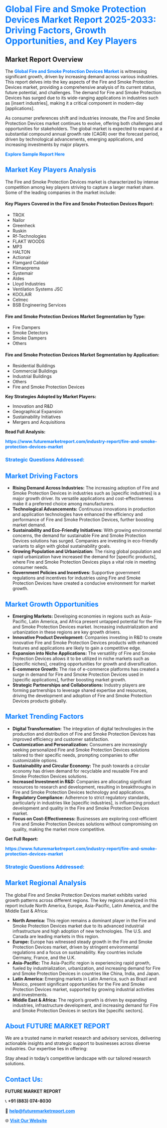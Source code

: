 <h1 style="color: #007BFF;">Global Fire and Smoke Protection Devices Market Report 2025-2033: Driving Factors, Growth Opportunities, and Key Players</h1>

<section id="overview">
<h2>Market Report Overview</h2>
<p>The <a href="https://www.futuremarketreport.com/industry-report/fire-and-smoke-protection-devices-market" style="color: #007BFF; text-decoration: none;"><strong>Global Fire and Smoke Protection Devices Market</strong></a> is witnessing significant growth, driven by increasing demand across various industries. This report delves into the key aspects of the Fire and Smoke Protection Devices market, providing a comprehensive analysis of its current status, future potential, and challenges. The demand for Fire and Smoke Protection Devices has surged due to its wide-ranging applications in industries such as [insert industries], making it a critical component in modern-day [applications].</p>
<p>As consumer preferences shift and industries innovate, the Fire and Smoke Protection Devices market continues to evolve, offering both challenges and opportunities for stakeholders. The global market is expected to expand at a substantial compound annual growth rate (CAGR) over the forecast period, driven by technological advancements, emerging applications, and increasing investments by major players.</p>
</section>

<section id="overview">
<p><a href="https://www.futuremarketreport.com/request-sample/reportId=124553" style="color: #007BFF; text-decoration: none;"><strong>Explore Sample Report Here</strong></a></p>
</section>

<section id="key-players">
<h2 style="color: #007BFF;">Market Key Players Analysis</h2>
<p>The Fire and Smoke Protection Devices market is characterized by intense competition among key players striving to capture a larger market share. Some of the leading companies in the market include:</p>
<h4>Key Players Covered in the Fire and Smoke Protection Devices Report:</h4>
<ul><li>TROX</li><li>Nailor</li><li>Greenheck</li><li>Ruskin</li><li>Rf-Technologies</li><li>FLAKT WOODS</li><li>MP3</li><li>HALTON</li><li>Actionair</li><li>Flamgard Calidair</li><li>Klimaoprema</li><li>Systemair</li><li>Aldes</li><li>Lloyd Industries</li><li>Ventilation Systems JSC</li><li>KOOLAIR</li><li>Celmec</li><li>BSB Engineering Services</li></ul>
<h4>Fire and Smoke Protection Devices Market Segmentation by Type:</h4>
<ul><li>Fire Dampers</li><li>Smoke Detectors</li><li>Smoke Dampers</li><li>Others</li></ul>

<h4>Fire and Smoke Protection Devices Market Segmentation by Application:</h4>
<ul><li>Residential Buildings</li><li>Commercial Buildings</li><li>Industrial Buildings</li><li>Others</li><li>Fire and Smoke Protection Devices</li></ul>
<p><strong>Key Strategies Adopted by Market Players:</strong></p>
<ul>
<li>Innovation and R&D</li>
<li>Geographical Expansion</li>
<li>Sustainability Initiatives</li>
<li>Mergers and Acquisitions</li>
</ul>
</section>

<section>
<p><strong>Read Full Analysis: </strong></p><a href="https://www.futuremarketreport.com/industry-report/fire-and-smoke-protection-devices-market" style="color: #007BFF; text-decoration: none;"><strong>https://www.futuremarketreport.com/industry-report/fire-and-smoke-protection-devices-market</strong></a>
<h3 style="color: #007BFF;">Strategic Questions Addressed:</h3>
</section>

<section id="driving-factors">
<h2 style="color: #007BFF;">Market Driving Factors</h2>
<ul>
<li><strong>Rising Demand Across Industries:</strong> The increasing adoption of Fire and Smoke Protection Devices in industries such as [specific industries] is a major growth driver. Its versatile applications and cost-effectiveness make it a preferred choice among manufacturers.</li>
<li><strong>Technological Advancements:</strong> Continuous innovations in production and application technologies have enhanced the efficiency and performance of Fire and Smoke Protection Devices, further boosting market demand.</li>
<li><strong>Sustainability and Eco-Friendly Initiatives:</strong> With growing environmental concerns, the demand for sustainable Fire and Smoke Protection Devices solutions has surged. Companies are investing in eco-friendly variants to align with global sustainability goals.</li>
<li><strong>Growing Population and Urbanization:</strong> The rising global population and rapid urbanization have increased the demand for [specific products], where Fire and Smoke Protection Devices plays a vital role in meeting consumer needs.</li>
<li><strong>Government Policies and Incentives:</strong> Supportive government regulations and incentives for industries using Fire and Smoke Protection Devices have created a conducive environment for market growth.</li>
</ul>
</section>

<section id="growth-opportunities">
<h2 style="color: #007BFF;">Market Growth Opportunities</h2>
<ul>
<li><strong>Emerging Markets:</strong> Developing economies in regions such as Asia-Pacific, Latin America, and Africa present untapped potential for the Fire and Smoke Protection Devices market. Increasing industrialization and urbanization in these regions are key growth drivers.</li>
<li><strong>Innovative Product Development:</strong> Companies investing in R&D to create innovative Fire and Smoke Protection Devices products with enhanced features and applications are likely to gain a competitive edge.</li>
<li><strong>Expansion into Niche Applications:</strong> The versatility of Fire and Smoke Protection Devices allows it to be utilized in niche markets such as [specific niches], creating opportunities for growth and diversification.</li>
<li><strong>E-commerce Growth:</strong> The rise of e-commerce platforms has created a surge in demand for Fire and Smoke Protection Devices used in [specific applications], further boosting market growth.</li>
<li><strong>Strategic Partnerships and Collaborations:</strong> Industry players are forming partnerships to leverage shared expertise and resources, driving the development and adoption of Fire and Smoke Protection Devices products globally.</li>
</ul>
</section>

<section id="trending-factors">
<h2 style="color: #007BFF;">Market Trending Factors</h2>
<ul>
<li><strong>Digital Transformation:</strong> The integration of digital technologies in the production and distribution of Fire and Smoke Protection Devices has improved efficiency and customer satisfaction.</li>
<li><strong>Customization and Personalization:</strong> Consumers are increasingly seeking personalized Fire and Smoke Protection Devices solutions tailored to their specific needs, prompting companies to offer customizable options.</li>
<li><strong>Sustainability and Circular Economy:</strong> The push towards a circular economy has driven demand for recyclable and reusable Fire and Smoke Protection Devices solutions.</li>
<li><strong>Increased Investment in R&D:</strong> Companies are allocating significant resources to research and development, resulting in breakthroughs in Fire and Smoke Protection Devices technology and applications.</li>
<li><strong>Regulatory Compliance:</strong> Adherence to strict regulatory standards, particularly in industries like [specific industries], is influencing product development and quality in the Fire and Smoke Protection Devices market.</li>
<li><strong>Focus on Cost-Effectiveness:</strong> Businesses are exploring cost-efficient Fire and Smoke Protection Devices solutions without compromising on quality, making the market more competitive.</li>
</ul>
</section>

<section>
<p><strong>Get Full Report: </strong></p><a href="https://www.futuremarketreport.com/industry-report/fire-and-smoke-protection-devices-market" style="color: #007BFF; text-decoration: none;"><strong>https://www.futuremarketreport.com/industry-report/fire-and-smoke-protection-devices-market</strong></a>
<h3 style="color: #007BFF;">Strategic Questions Addressed:</h3>
</section>


<section id="regional-analysis">
<h2 style="color: #007BFF;">Market Regional Analysis</h2>
<p>The global Fire and Smoke Protection Devices market exhibits varied growth patterns across different regions. The key regions analyzed in this report include North America, Europe, Asia-Pacific, Latin America, and the Middle East & Africa:</p>
<ul>
<li><strong>North America:</strong> This region remains a dominant player in the Fire and Smoke Protection Devices market due to its advanced industrial infrastructure and high adoption of new technologies. The U.S. and Canada are leading markets in this region.</li>
<li><strong>Europe:</strong> Europe has witnessed steady growth in the Fire and Smoke Protection Devices market, driven by stringent environmental regulations and a focus on sustainability. Key countries include Germany, France, and the U.K.</li>
<li><strong>Asia-Pacific:</strong> The Asia-Pacific region is experiencing rapid growth, fueled by industrialization, urbanization, and increasing demand for Fire and Smoke Protection Devices in countries like China, India, and Japan.</li>
<li><strong>Latin America:</strong> Emerging markets in Latin America, such as Brazil and Mexico, present significant opportunities for the Fire and Smoke Protection Devices market, supported by growing industrial activities and investments.</li>
<li><strong>Middle East & Africa:</strong> The region’s growth is driven by expanding industries, infrastructure development, and increasing demand for Fire and Smoke Protection Devices in sectors like [specific sectors].</li>
</ul>
</section>

<footer>
<h2 style="color: #007BFF;">About FUTURE MARKET REPORT</h2>
<p>We are a trusted name in market research and advisory services, delivering actionable insights and strategic support to businesses across diverse industries. Our expertise lies in offering:</p>

<p>Stay ahead in today’s competitive landscape with our tailored research solutions.</p>

<h2 style="color: #007BFF;">Contact Us:</h2>
<p><strong>FUTURE MARKET REPORT</strong></p>
<p>📞 <strong>+91 (883) 074-8030</strong></p>
<p>📧 <strong><a href="mailto:help@futuremarketreport.com" style="color: #007BFF;">help@futuremarketreport.com</a></strong></p>
<p>🌐 <strong><a href="https://www.futuremarketreport.com/" style="color: #007BFF;">Visit Our Website</a></strong></p>
</footer>